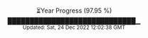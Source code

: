 <p align="center">
⏳Year Progress (97.95 %) <br>
█████████████████████████████▁ <br>
<sub>Updated: Sat, 24 Dec 2022 12:02:38 GMT</sub>
</p>

